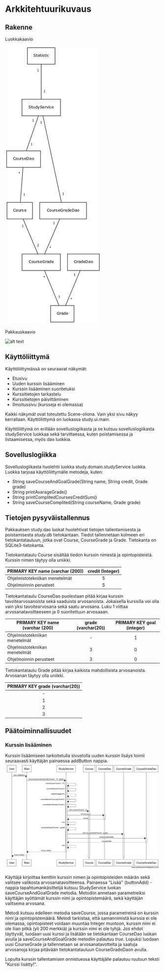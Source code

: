 # Arkkitehtuurikuvaus
## Rakenne
Luokkakaavio

![alt text](https://github.com/ellikarvonen/otm-harjoitustyo/blob/master/harjoitustyo/dokumentaatio/opinnot_luokkakaavio.png)

Pakkauskaavio

![alt text](https://github.com/ellikarvonen/otm-harjoitustyo/blob/master/harjoitustyo/dokumentaatio/pakkauskaavio.png)

## Käyttöliittymä
Käyttöliittymässä on seuraavat näkymät:

- Etusivu
- Uuden kurssin lisääminen
- Kurssin lisääminen suoritetuksi
- Kurssitietojen tarkastelu
- Kurssitietojen päivittäminen
- Ilmoitussivu (kursseja ei olemassa)

Kaikki näkymät ovat toteutettu Scene-oliona. Vain yksi sivu näkyy kerrallaan. Käyttöliittymä on luokassa study.ui.main.

Käyttöliittymä on erillään sovelluslogiikasta ja se kutsuu sovelluslogiikasta studyService luokkaa sekä tarvittaessa, kuten poistamisessa ja listaamisessa, myös dao luokkia.

## Sovelluslogiikka

Sovelluslogiikasta huolehtii luokka study.domain.studyService luokka. Luokka tarjoaa käyttöliittymälle metodeja, kuten:
- String saveCourseAndGoalGrade(String name, String credit, Grade grade)
- String printAvarageGrade()
- String printComplitedCoursesCreditSum()
- String saveCourseComplited(String courseName, Grade grade)

## Tietojen pysyväistallennus

Pakkauksen study.dao luokat huolehtivat tietojen tallentamisesta ja poistamisesta *study.db* tietokantaan. Tiedot tallennetaan kolmeen eri tietokantatauluun, jotka ovat Course, CourseGrade ja Grade. Tietokanta on SQLite3-tietokanta.

Tietokantataulu Course sisältää tiedon kurssin nimestä ja opintopisteistä. Kurssin nimen täytyy olla uniikki.

|PRIMARY KEY name (varchar (200)) | credit (Integer) |
|-----------------------------|:--------------------------:|
| Ohjelmistotekniikan menetelmät | 5 |
| Ohjelmoinnin perusteet | 5 | 

Tietokantataulu CourseDao puolestaan pitää kirjaa kurssin tavoitearvosanoista sekä saaduista arvosanoista. Jokaisella kurssilla voi olla vain yksi tavoitearvosana sekä saatu arvosana. Luku 1 viittaa arvosanatavoitteeseen ja 0 suoritettuun arvosaaan.

|PRIMARY KEY name (varchar (200) | grade (varchar(20)) | PRIMARY KEY goal (integer)  |
|-----------------------------|:--------------------------:|:--------:|
| Ohjelmistotekniikan menetelmät | - | 1 |
| Ohjelmistotekniikan menetelmät | 3 | 0 |
| Ohjelmoinnin perusteet | 3 | 0 | 

Tietokantataulu Grade pitää kirjaa kaikista mahdollisista arvosanoista. Arvosanan täytyy olla uniikki.

|PRIMARY KEY grade (varchar(20)) |
|:-----------------------------:|
| - |
| 1 |
| 2 |
| 3 |

## Päätoiminnallisuudet

### Kurssin lisääminen
Kurssin lisäämiseen tarkoitetulla sivustolla uuden kurssin lisäys toimii seuraavasti käyttäjän painaessa addButton nappia.
![alt taxt](https://github.com/ellikarvonen/otm-harjoitustyo/blob/master/harjoitustyo/dokumentaatio/sekvenssi_kurssinlisays.png)

Käyttäjä kirjoittaa kenttiin kurssin nimen ja opintopisteiden määrän sekä valitsee valikosta arvosanatavoitteensa. Painaessa "Lisää" (buttonAdd) -nappia tapahtumankäsittelijä kutsuu StudyService luokan saveCourseAndGoalGrade metodia. Metodiin annetaan parametreiksi käyttäjän syöttämät kurssin nimi ja opintopistemäärä, sekä käyttäjän valitsema arvosana. 

Metodi kutsuu edelleen metodia saveCourse, jossa parametreinä on kurssin nimi ja opintopistemäärä. Metodi tarkistaa, että samannimistä kurssia ei ole olemassa, opintopisteet voidaan muuntaa Integer muotoon, kurssin nimi ei ole liian pitkä (yli 200 merkkiä) ja kurssin nimi ei ole tyhjä. Jos ehdot täyttyvät, luodaan uusi kurssi ja lisätään se tietokantaan CourseDao luokan avulla ja saveCourseAndGoalGrade metodiin palautuu *true*. Lopuksi luodaan uusi CourseGrade ja tallennetaan se arvosanatavotteita ja saatuja arvosanoja kirjaa pitävään tietokantatauluun CourseGradeDaon avulla. 

Lopulta kurssin tallentamisen onnistuessa käyttäjälle palautuu ruutuun teksti "Kurssi lisätty!".

